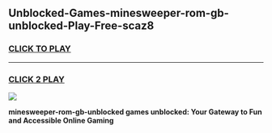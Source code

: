 
## Unblocked-Games-minesweeper-rom-gb-unblocked-Play-Free-scaz8
<h3>
<a href="https://premium76.site?title=minesweeper-rom-gb-unblocked&ref=10A">CLICK TO PLAY</a></h3>
<hr>

<h3>
<a href="https://premium76.site?title=minesweeper-rom-gb-unblocked&ref=10A">CLICK 2 PLAY</a>
  
</h3>

<a href="https://premium76.site?title=minesweeper-rom-gb-unblocked&ref=10A"><img src="https://clearcache.store/games.png"></a>


**minesweeper-rom-gb-unblocked games unblocked: Your Gateway to Fun and Accessible Online Gaming**
